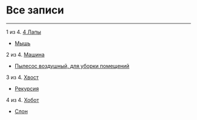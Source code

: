 # Все записи

---

1 из 4. [4 Лапы](./meta_4_lapy.md)

* [Мышь](./2020-07-06_mouse.md)


2 из 4. [Машина](./meta_mashina.md)

* [Пылесос воздушный, для уборки помещений](./2020-07-06_vacuum.md)


3 из 4. [Хвост](./meta_hvost.md)

* [Рекурсия](./2020-07-06_recursion.md)


4 из 4. [Хобот](./meta_hobot.md)

* [Слон](./2020-07-06_elephant.md)


